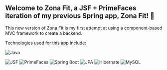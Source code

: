 ## Welcome to Zona Fit, a JSF + PrimeFaces iteration of my previous Spring app, Zona Fit! 🚀

This new version of Zona Fit is my first attempt at using a component-based MVC framework to create a backend.

Technologies used for this app include:

![Java](https://img.shields.io/badge/java-%23ED8B00.svg?style=for-the-badge&logo=openjdk&logoColor=white)

![JSF](https://img.shields.io/badge/JSF-2.3-blue.svg?style=for-the-badge)
![PrimeFaces](https://img.shields.io/badge/PrimeFaces-5.3.4-blue.svg?style=for-the-badge)
![Spring Boot](https://img.shields.io/badge/Spring%20Boot-3.4.2-brightgreen.svg?style=for-the-badge&logo=spring&logoColor=white)
![JPA](https://img.shields.io/badge/JPA-2.2-blue.svg?style=for-the-badge&logo=java&logoColor=white)
![Hibernate](https://img.shields.io/badge/Hibernate-6.5.10-red.svg?style=for-the-badge&logo=hibernate&logoColor=white)
![MySQL](https://img.shields.io/badge/MySQL-Database-blue.svg?style=for-the-badge&logo=mysql&logoColor=white)
